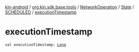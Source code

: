 [kin-android](../../../../index.md) / [org.kin.sdk.base.tools](../../../index.md) / [NetworkOperation](../../index.md) / [State](../index.md) / [SCHEDULED](index.md) / [executionTimestamp](./execution-timestamp.md)

# executionTimestamp

`val executionTimestamp: `[`Long`](https://kotlinlang.org/api/latest/jvm/stdlib/kotlin/-long/index.html)